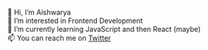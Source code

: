 👋 Hi, I’m Aishwarya <br>
👀 I’m interested in Frontend Development <br>
🌱 I’m currently learning JavaScript and then React (maybe) <br>
📫 You can reach me on [Twitter](https://twitter.com/html_newbiee "Aishwarya's Twitter") <br>


<!---
aishwarya-mali/aishwarya-mali is a ✨ special ✨ repository because its `README.md` (this file) appears on your GitHub profile.
You can click the Preview link to take a look at your changes.
--->

